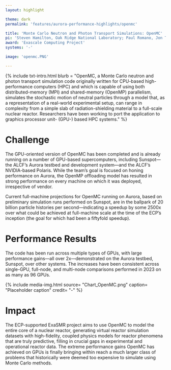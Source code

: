 ```yaml
---
layout: highlight

theme: dark
permalink: 'features/aurora-performance-highlights/openmc'

title: 'Monte Carlo Neutron and Photon Transport Simulations: OpenMC'
pi: 'Steven Hamilton, Oak Ridge National Laboratory; Paul Romano, Jon Tramm, Argonne National Laboratory'
award: 'Exascale Computing Project'
systems: '-'

image: 'openmc.PNG' 

---
```


{% include txt-intro.html 
    blurb = "OpenMC, a Monte Carlo neutron and photon transport simulation code originally written for CPU-based high-performance computers (HPC) and which is capable of using both distributed-memory (MPI) and shared-memory (OpenMP) parallelism, simulates the stochastic motion of neutral particles through a model that, as a representation of a real-world experimental setup, can range in complexity from a simple slab of radiation-shielding material to a full-scale nuclear reactor. Researchers have been working to port the application to graphics processor unit- (GPU-) based HPC systems."
%}



# Challenge
The GPU-oriented version of OpenMC has been completed and is already running on a number of GPU-based supercomputers, including Sunspot—the ALCF’s Aurora testbed and development system—and the ALCF’s NVIDIA-based Polaris. While the team’s goal is focused on honing performance on Aurora, the OpenMP offloading model has resulted in strong performance on every machine on which it was deployed, irrespective of vendor.

Current full-machine projections for OpenMC running on Aurora, based on preliminary simulation runs performed on Sunspot, are in the ballpark of 20 billion particle histories per second—indicating a speedup by some 2500x over what could be achieved at full-machine scale at the time of the ECP’s inception (the goal for which had been a fiftyfold speedup).




# Performance Results
The code has been run across multiple types of GPUs, with large performance gains—all over 2x—demonstrated on the Aurora testbed, Sunspot, over other systems. The increases have been consistent across single-GPU, full-node, and multi-node comparisons performed in 2023 on as many as 96 GPUs.

{% include media-img.html
   source= "Chart_OpenMC.png"
   caption= "Placeholder caption"
   credit= "-"
%}



# Impact

The ECP-supported ExaSMR project aims to use OpenMC to model the entire core of a nuclear reactor, generating virtual reactor simulation datasets with high-fidelity, coupled physics models for reactor phenomena that are truly predictive, filling in crucial gaps in experimental and operational reactor data. The extreme performance gains OpenMC has achieved on GPUs is finally bringing within reach a much larger class of problems that historically were deemed too expensive to simulate using Monte Carlo methods.


